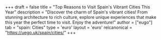 +++
draft = false
title = "Top Reasons to Visit Spain's Vibrant Cities This Year"
description = "Discover the charm of Spain's vibrant cities! From stunning architecture to rich culture, explore unique experiences that make this year the perfect time to visit. Enjoy the adventure!"
author = ["eugo"]
tab = "spain: Cities"
type = 'euro'
layout = 'euro'
relcanonical = "https://uego.uk/spain/cities/"
+++
